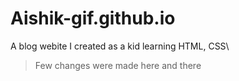 # Aishik-gif.github.io
A blog webite I created as a kid learning HTML, CSS\
>Few changes were made here and there